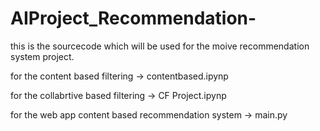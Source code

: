 # AIProject_Recommendation-
this is the sourcecode which will be used for the moive recommendation system project.

for the content based filtering -> contentbased.ipynp

for the collabrtive based filtering -> CF Project.ipynp

for the web app content based recommendation system -> main.py
